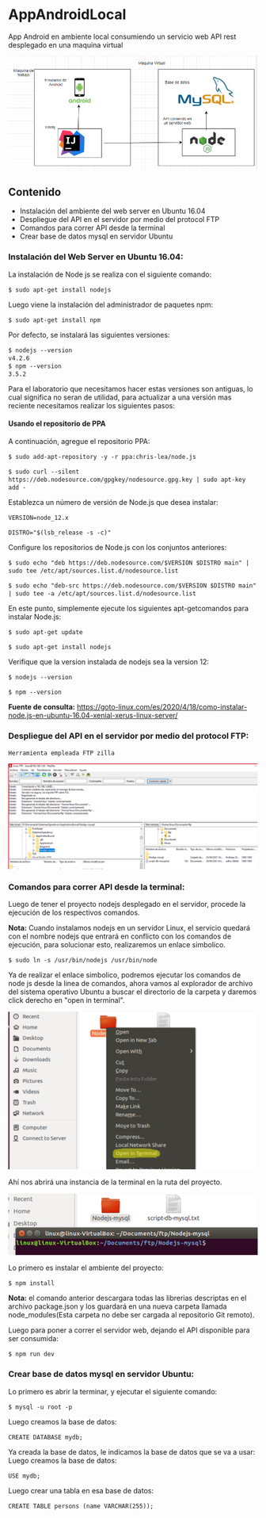# AppAndroidLocal

App Android en ambiente local consumiendo un servicio web API rest desplegado en una maquina virtual

![Diagrama](/Diagrama/Diagram.png)

## Contenido

* Instalación del ambiente del web server en Ubuntu 16.04
* Despliegue del API en el servidor por medio del protocol FTP
* Comandos para correr API desde la terminal
* Crear base de datos mysql en servidor Ubuntu

### Instalación del Web Server en Ubuntu 16.04:

La instalación de Node js se realiza con el siguiente comando:

```
$ sudo apt-get install nodejs
```

Luego viene la instalación del administrador de paquetes npm:
```
$ sudo apt-get install npm
```
Por defecto, se instalará las siguientes versiones:
```
$ nodejs --version
v4.2.6
$ npm --version
3.5.2
```
Para el laboratorio que necesitamos hacer estas versiones son antiguas, lo cual significa no seran de utilidad, para actualizar a una versión mas reciente necesitamos realizar los siguientes pasos:

#### Usando el repositorio de PPA

A continuación, agregue el repositorio PPA:
```
$ sudo add-apt-repository -y -r ppa:chris-lea/node.js
```
```
$ sudo curl --silent https://deb.nodesource.com/gpgkey/nodesource.gpg.key | sudo apt-key add -
```

Establezca un número de versión de Node.js que desea instalar:
```
VERSION=node_12.x
```
```
DISTRO="$(lsb_release -s -c)"
```

Configure los repositorios de Node.js con los conjuntos anteriores:
```
$ sudo echo "deb https://deb.nodesource.com/$VERSION $DISTRO main" | sudo tee /etc/apt/sources.list.d/nodesource.list
```
```
$ sudo echo "deb-src https://deb.nodesource.com/$VERSION $DISTRO main" | sudo tee -a /etc/apt/sources.list.d/nodesource.list
```

En este punto, simplemente ejecute los siguientes apt-getcomandos para instalar Node.js:
```
$ sudo apt-get update
```
```
$ sudo apt-get install nodejs
```

Verifique que la version instalada de nodejs sea la version 12:
```
$ nodejs --version
```
```
$ npm --version
```

**Fuente de consulta:**
https://goto-linux.com/es/2020/4/18/como-instalar-node.js-en-ubuntu-16.04-xenial-xerus-linux-server/

### Despliegue del API en el servidor por medio del protocol FTP:
```
Herramienta empleada FTP zilla
```
![Deploy FTP](/Diagrama/DeployFTP.png)

### Comandos para correr API desde la terminal:

Luego de tener el proyecto nodejs desplegado en el servidor, procede la ejecución de los respectivos comandos.

**Nota:** Cuando instalamos nodejs en un servidor Linux, el servicio quedará con el nombre nodejs que entrará en conflicto con los comandos de ejecución, para solucionar esto, realizaremos un enlace simbolico.
```
$ sudo ln -s /usr/bin/nodejs /usr/bin/node
```

Ya de realizar el enlace simbolico, podremos ejecutar los comandos de node js desde la linea de comandos, 
ahora vamos al explorador de archivo del sistema operativo Ubuntu a buscar el directorio de la carpeta y daremos click derecho en "open in terminal".

![Proyecto en el explorador](/Diagrama/ruta-explorador.png)

Ahí nos abrirá una instancia de la terminal en la ruta del proyecto.

![Proyecto en el explorador](/Diagrama/ruta-terminal.png)

Lo primero es instalar el ambiente del proyecto:
```
$ npm install
```
**Nota:** el comando anterior descargara todas las librerias descriptas en el archivo package.json y los guardará en una nueva carpeta llamada node_modules(Esta carpeta no debe ser cargada al repositorio Git remoto).

Luego para poner a correr el servidor web, dejando el API disponible para ser consumida:
```
$ npm run dev
```

### Crear base de datos mysql en servidor Ubuntu:

Lo primero es abrir la terminar, y ejecutar el siguiente comando:
```
$ mysql -u root -p
```

Luego creamos la base de datos:
```
CREATE DATABASE mydb;
```

Ya creada la base de datos, le indicamos la base de datos que se va a usar:
Luego creamos la base de datos:
```
USE mydb;
```

Luego crear una tabla en esa base de datos:
```
CREATE TABLE persons (name VARCHAR(255));
```





